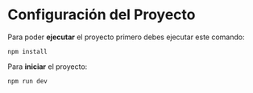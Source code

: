 # Configuración del Proyecto

Para poder **ejecutar** el proyecto primero debes ejecutar este comando:

```
npm install
```

Para **iniciar** el proyecto:

```
npm run dev
```